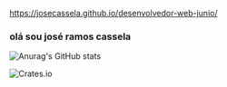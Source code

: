 https://josecassela.github.io/desenvolvedor-web-junio/

### olá sou josé ramos cassela




![Anurag's GitHub stats](https://github-readme-stats.vercel.app/api?username=josecassela)

![Crates.io](https://img.shields.io/crates/d/site)








          
